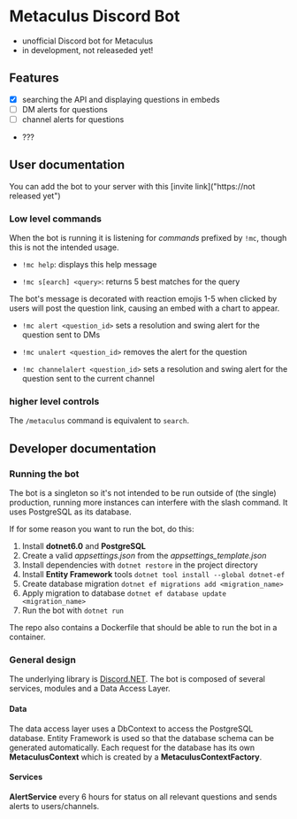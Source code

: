 # Metaculus Discord Bot
- unofficial Discord bot for Metaculus
- in development, not releaseded yet!


## Features
- [x] searching the API and displaying questions in embeds
- [ ] DM alerts for questions
- [ ] channel alerts for questions
- ???

## User documentation
You can add the bot to your server with this [invite link]("https://not released yet")

### Low level commands
When the bot is running it is listening for *commands* prefixed by `!mc`, though this is not the intended usage.

- `!mc help`: displays this help message

 
- `!mc s[earch] <query>`: returns 5 best matches for the query

The bot's message is decorated with reaction emojis 1-5 when clicked by users will post the question link, causing an embed with a chart to appear.

- `!mc alert <question_id>` sets a resolution and swing alert for the question sent to DMs
- `!mc unalert <question_id>` removes the alert for the question
 
- `!mc channelalert <question_id>` sets a resolution and swing alert for the question sent to the current channel

### higher level controls
 
The `/metaculus` command is equivalent to `search`.

[//]: # (Adding a :warning: ⚠️ react to a message containing a question link will set a user alert for it.)

[//]: # (Adding a :rotating_light: 🚨 react to a message containing a question link will set a channel alert for it.)

[//]: # (Removing the react removes the alert.)



## Developer documentation

### Running the bot
The bot is a singleton so it's not intended to be run outside of (the single) production, running more instances can interfere with the slash command.
It uses PostgreSQL as its database.

If for some reason you want to run the bot, do this:
1. Install **dotnet6.0** and **PostgreSQL**
2. Create a valid *appsettings.json* from the *appsettings_template.json*
3. Install dependencies with `dotnet restore` in the project directory
4. Install **Entity Framework** tools `dotnet tool install --global dotnet-ef`
5. Create database migration `dotnet ef migrations add <migration_name>`
6. Apply migration to database `dotnet ef database update <migration_name>`
7. Run the bot with `dotnet run`

The repo also contains a Dockerfile that should be able to run the bot in a container.

### General design
The underlying library is [Discord.NET](https://discordnet.dev/index.html). The bot is composed of several services, modules and a Data Access Layer. 
#### Data
The data access layer uses a DbContext to access the PostgreSQL database.
Entity Framework is used so that the database schema can be generated automatically. 
Each request for the database has its own **MetaculusContext** which is created by a **MetaculusContextFactory**.

#### Services
**AlertService** every 6 hours for status on all relevant questions and sends alerts to users/channels.